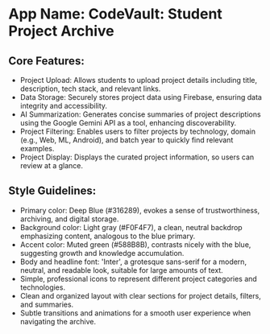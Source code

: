 # **App Name**: CodeVault: Student Project Archive

## Core Features:

- Project Upload: Allows students to upload project details including title, description, tech stack, and relevant links.
- Data Storage: Securely stores project data using Firebase, ensuring data integrity and accessibility.
- AI Summarization: Generates concise summaries of project descriptions using the Google Gemini API as a tool, enhancing discoverability.
- Project Filtering: Enables users to filter projects by technology, domain (e.g., Web, ML, Android), and batch year to quickly find relevant examples.
- Project Display: Displays the curated project information, so users can review at a glance.

## Style Guidelines:

- Primary color: Deep Blue (#316289), evokes a sense of trustworthiness, archiving, and digital storage.
- Background color: Light gray (#F0F4F7), a clean, neutral backdrop emphasizing content, analogous to the blue primary.
- Accent color: Muted green (#588B8B), contrasts nicely with the blue, suggesting growth and knowledge accumulation.
- Body and headline font: 'Inter', a grotesque sans-serif for a modern, neutral, and readable look, suitable for large amounts of text.
- Simple, professional icons to represent different project categories and technologies.
- Clean and organized layout with clear sections for project details, filters, and summaries.
- Subtle transitions and animations for a smooth user experience when navigating the archive.